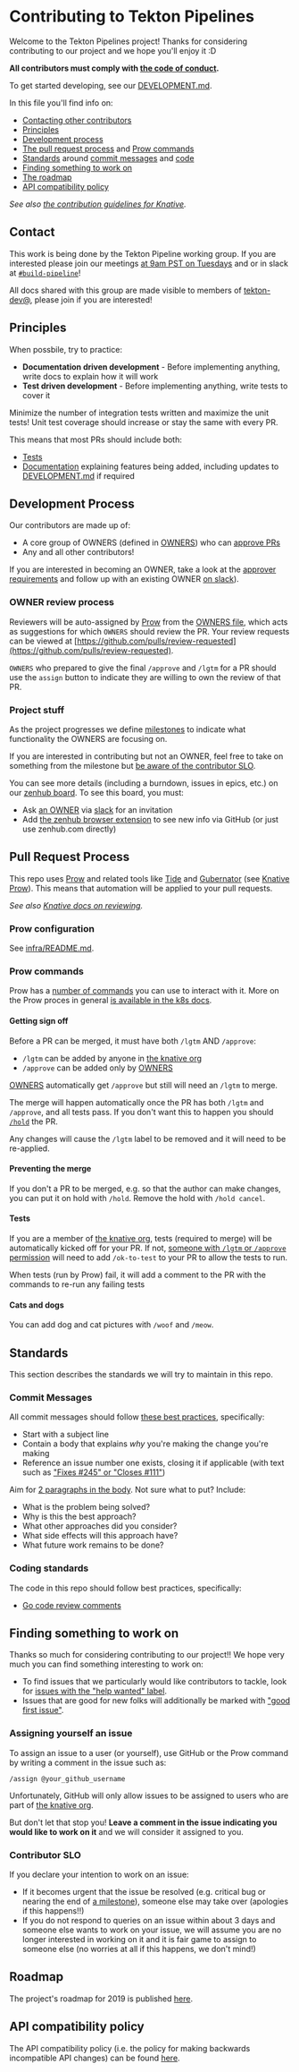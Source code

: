 # Contributing to Tekton Pipelines

Welcome to the Tekton Pipelines project! Thanks for considering contributing to
our project and we hope you'll enjoy it :D

**All contributors must comply with
[the code of conduct](./code-of-conduct.md).**

To get started developing, see our [DEVELOPMENT.md](./DEVELOPMENT.md).

In this file you'll find info on:

- [Contacting other contributors](#contact)
- [Principles](#principles)
- [Development process](#development-process)
- [The pull request process](#pull-request-process) and
  [Prow commands](#prow-commands)
- [Standards](#standards) around [commit messages](#commit-messages) and
  [code](#coding-standards)
- [Finding something to work on](#finding-something-to-work-on)
- [The roadmap](#roadmap)
- [API compatibility policy](#api-compatibility-policy)

_See also
[the contribution guidelines for Knative](https://github.com/knative/docs/blob/master/community/CONTRIBUTING.md)._

## Contact

This work is being done by the Tekton Pipeline working group.
If you are interested please join our meetings
[at 9am PST on Tuesdays](https://calendar.google.com/event?action=TEMPLATE&tmeid=amZyNTljOWpkZWdibmpsY3JlazNodDU5NWdfMjAxOTAzMjZUMTYwMDAwWiBnb29nbGUuY29tX2Qzb3Zjdm8xcDMyMTloOTg5NTczdjk4Zm5zQGc&tmsrc=google.com_d3ovcvo1p3219h989573v98fns%40group.calendar.google.com&scp=ALL)
and or in slack at [`#build-pipeline`](https://knative.slack.com/messages/build-pipeline)!

All docs shared with this group are made visible to members of
[tekton-dev@](https://groups.google.com/forum/#!forum/tekton-dev), please join
if you are interested!

## Principles

When possbile, try to practice:

- **Documentation driven development** - Before implementing anything, write
  docs to explain how it will work
- **Test driven development** - Before implementing anything, write tests to
  cover it

Minimize the number of integration tests written and maximize the unit tests!
Unit test coverage should increase or stay the same with every PR.

This means that most PRs should include both:

- [Tests](https://github.com/tektoncd/pipeline/tree/master/test#tests)
- [Documentation](https://github.com/tektoncd/pipeline/tree/master/docs)
  explaining features being added, including updates to
  [DEVELOPMENT.md](./DEVELOPMENT.md) if required

## Development Process

Our contributors are made up of:

- A core group of OWNERS (defined in [OWNERS](OWNERS)) who can
  [approve PRs](#getting-sign-off)
- Any and all other contributors!

If you are interested in becoming an OWNER, take a look at the
[approver requirements](https://github.com/knative/docs/blob/master/community/ROLES.md#approver)
and follow up with an existing OWNER [on slack](https://knative.slack.com/)).

### OWNER review process

Reviewers will be auto-assigned by [Prow](#pull-request-process) from the
[OWNERS file](OWNERS), which acts as suggestions for which `OWNERS` should
review the PR. Your review requests can be viewed at
[https://github.com/pulls/review-requested](https://github.com/pulls/review-requested).

`OWNERS` who prepared to give the final `/approve` and `/lgtm` for a PR should
use the `assign` button to indicate they are willing to own the review of that
PR.

### Project stuff

As the project progresses we define
[milestones](https://help.github.com/articles/about-milestones/) to indicate
what functionality the OWNERS are focusing on.

If you are interested in contributing but not an OWNER, feel free to take on
something from the milestone but
[be aware of the contributor SLO](#contributor-slo).

You can see more details (including a burndown, issues in epics, etc.) on our
[zenhub board](https://app.zenhub.com/workspaces/pipelines-5bc61a054b5806bc2bed4fb2/boards?repos=146641150).
To see this board, you must:

- Ask [an OWNER](OWNERS) via [slack](https://knative.slack.com) for an
  invitation
- Add [the zenhub browser extension](https://www.zenhub.com/extension) to see
  new info via GitHub (or just use zenhub.com directly)

## Pull Request Process

This repo uses [Prow](https://github.com/kubernetes/test-infra/tree/master/prow)
and related tools like
[Tide](https://github.com/kubernetes/test-infra/tree/master/prow/tide) and
[Gubernator](https://github.com/kubernetes/test-infra/tree/master/gubernator)
(see
[Knative Prow](https://github.com/knative/test-infra/blob/master/ci/prow/prow_setup.md)).
This means that automation will be applied to your pull requests.

_See also
[Knative docs on reviewing](https://github.com/knative/docs/blob/master/community/REVIEWING.md)._

### Prow configuration

See [infra/README.md](./infra/README.md).

### Prow commands

Prow has a [number of commands](https://prow.knative.dev/command-help) you can
use to interact with it. More on the Prow proces in general
[is available in the k8s docs](https://github.com/kubernetes/community/blob/master/contributors/guide/owners.md#the-code-review-process).

#### Getting sign off

Before a PR can be merged, it must have both `/lgtm` AND `/approve`:

- `/lgtm` can be added by anyone in
  [the knative org](https://github.com/orgs/knative/people)
- `/approve` can be added only by
  [OWNERS](https://github.com/tektoncd/pipeline/blob/master/OWNERS)

[OWNERS](https://github.com/tektoncd/pipeline/blob/master/OWNERS) automatically
get `/approve` but still will need an `/lgtm` to merge.

The merge will happen automatically once the PR has both `/lgtm` and `/approve`,
and all tests pass. If you don't want this to happen you should
[`/hold`](#preventing-the-merge) the PR.

Any changes will cause the `/lgtm` label to be removed and it will need to be
re-applied.

#### Preventing the merge

If you don't a PR to be merged, e.g. so that the author can make changes, you
can put it on hold with `/hold`. Remove the hold with `/hold cancel`.

#### Tests

If you are a member of
[the knative org](https://github.com/orgs/knative/people), tests (required to
merge) will be automatically kicked off for your PR. If not,
[someone with `/lgtm` or `/approve` permission](#getting-sign-off) will need to
add `/ok-to-test` to your PR to allow the tests to run.

When tests (run by Prow) fail, it will add a comment to the PR with the commands
to re-run any failing tests

#### Cats and dogs

You can add dog and cat pictures with `/woof` and `/meow`.

## Standards

This section describes the standards we will try to maintain in this repo.

### Commit Messages

All commit messages should follow
[these best practices](https://chris.beams.io/posts/git-commit/), specifically:

- Start with a subject line
- Contain a body that explains _why_ you're making the change you're making
- Reference an issue number one exists, closing it if applicable (with text such
  as
  ["Fixes #245" or "Closes #111"](https://help.github.com/articles/closing-issues-using-keywords/))

Aim for [2 paragraphs in the body](https://www.youtube.com/watch?v=PJjmw9TRB7s).
Not sure what to put? Include:

- What is the problem being solved?
- Why is this the best approach?
- What other approaches did you consider?
- What side effects will this approach have?
- What future work remains to be done?

### Coding standards

The code in this repo should follow best practices, specifically:

- [Go code review comments](https://github.com/golang/go/wiki/CodeReviewComments)

## Finding something to work on

Thanks so much for considering contributing to our project!! We hope very much
you can find something interesting to work on:

- To find issues that we particularly would like contributors to tackle, look
  for
  [issues with the "help wanted" label](https://github.com/tektoncd/pipeline/issues?q=is%3Aissue+is%3Aopen+label%3A%22help+wanted%22).
- Issues that are good for new folks will additionally be marked with
  ["good first issue"](https://github.com/tektoncd/pipeline/issues?q=is%3Aissue+is%3Aopen+label%3A%22good+first+issue%22).

### Assigning yourself an issue

To assign an issue to a user (or yourself), use GitHub or the Prow command by
writing a comment in the issue such as:

```none
/assign @your_github_username
```

Unfortunately, GitHub will only allow issues to be assigned to users who are
part of [the knative org](https://github.com/orgs/knative/people).

But don't let that stop you! **Leave a comment in the issue indicating you would
like to work on it** and we will consider it assigned to you.

### Contributor SLO

If you declare your intention to work on an issue:

- If it becomes urgent that the issue be resolved (e.g. critical bug or nearing
  the end of [a milestone](#project-stuff)), someone else may take over
  (apologies if this happens!!)
- If you do not respond to queries on an issue within about 3 days and someone
  else wants to work on your issue, we will assume you are no longer interested
  in working on it and it is fair game to assign to someone else (no worries at
  all if this happens, we don't mind!)

## Roadmap

The project's roadmap for 2019 is published [here](./roadmap-2019.md).

## API compatibility policy

The API compatibility policy (i.e. the policy for making backwards incompatible
API changes) can be found [here](api_compatibility_policy.md).
